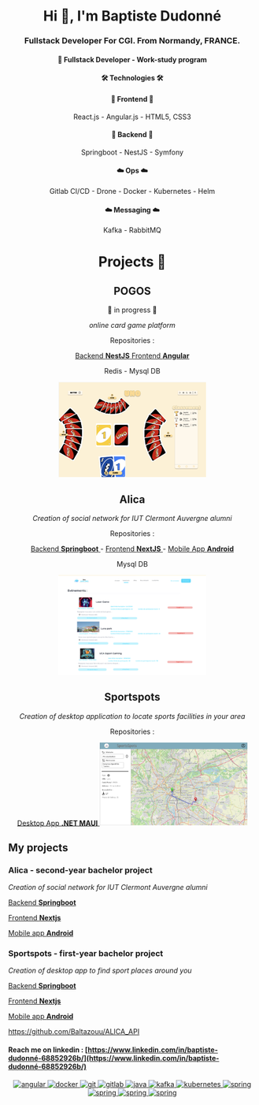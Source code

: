 <div align="center">
  <h1>Hi 👋, I'm Baptiste Dudonné</h1>
  <h3>Fullstack Developer For CGI. From Normandy, FRANCE.</h3>

  <h4>🚀 Fullstack Developer - Work-study program</h4>

  <h4> 🛠️ Technologies 🛠️ </h4>

  <h4>📱 Frontend 📱</h4>

  <p>React.js - Angular.js - HTML5, CSS3</p>

  <h4>📱 Backend 📱</h4>

  <p>Springboot - NestJS - Symfony</p>

   <h4>☁️ Ops ☁️</h4>

   <p>Gitlab CI/CD - Drone - Docker - Kubernetes - Helm</p>

   <h4>☁️ Messaging ☁️</h4>

   <p>Kafka - RabbitMQ<p>

   <h1>Projects 🚀</h3>

   <h2>POGOS</h4>
     <p>🚧 in progress 🚧<p>
   <i>online card game platform</i>
    <p>Repositories : </p>
    <a href="https://github.com/pogos-games/pogos-backend" target="_blank">
    Backend <b>NestJS</b>
    </a>
    <a href="https://github.com/pogos-games/pogos-frontend" target="_blank">
    Frontend <b>Angular</b>
    </a>
    <p>Redis - Mysql DB<p>

  <img src="img/pogos.png" width="300px"/>


   <h2>Alica</h4>
   <i>Creation of social network for IUT Clermont Auvergne alumni</i>
    <p>Repositories : </p>
    <a href="https://github.com/Baltazouu/ALICA_API" target="_blank">
    Backend <b>Springboot</b>
    </a>
    -
    <a href="https://github.com/Baltazouu/ALICA_WEB" target="_blank">
    Frontend <b>NextJS</b>
    </a>
    -
    <a href="https://github.com/Baltazouu/ALICA_APP" target="_blank">
    Mobile App <b>Android</b>
    </a>
    <p>Mysql DB<p>

  <img src="img/alica.png" width="300px"/>



   <h2>Sportspots</h2>
   <i>Creation of desktop application to locate sports facilities in your area</i>
    <p>Repositories : </p>
    <a href="https://github.com/Baltazouu/Sportspots" target="_blank">
    Desktop App <b>.NET MAUI</b>
    </a>

  <img src="img/sportspots.png" width="300px"/>

</div>


## My projects

### Alica - second-year bachelor project
*Creation of social network for IUT Clermont Auvergne alumni*

[Backend **Springboot**](https://github.com/Baltazouu/ALICA_API)


[Frontend **Nextjs**](https://github.com/Baltazouu/ALICA_WEB)

[Mobile app **Android**](https://github.com/Baltazouu/ALICA_APP)

### Sportspots - first-year bachelor project
*Creation of desktop app to find sport places around you*

[Backend **Springboot**](https://github.com/Baltazouu/ALICA_API)


[Frontend **Nextjs**](https://github.com/Baltazouu/ALICA_WEB)

[Mobile app **Android**](https://github.com/Baltazouu/ALICA_APP)


https://github.com/Baltazouu/ALICA_API
#### Reach me on linkedin : [https://www.linkedin.com/in/baptiste-dudonné-68852926b/](https://www.linkedin.com/in/baptiste-dudonné-68852926b/)

<p align="center"> 
  <a href="https://angular.io" title="Angular" target="_blank" rel="noreferrer"> <img src="https://cdn.jsdelivr.net/gh/devicons/devicon@latest/icons/angular/angular-original.svg" alt="angular" width="50" height="50"/> </a> 
  <a href="https://www.docker.com/" title="Docker" target="_blank" rel="noreferrer"> <img src="https://cdn.jsdelivr.net/gh/devicons/devicon@latest/icons/docker/docker-original.svg" alt="docker" width="50" height="50"/> </a> 
  <a href="https://git-scm.com/" title="Git" target="_blank" rel="noreferrer"> <img src="https://cdn.jsdelivr.net/gh/devicons/devicon@latest/icons/git/git-original.svg" alt="git" width="50" height="50"/> </a>  
  <a href="https://gitlab.com/" title="GitLab" target="_blank" rel="noreferrer"> <img src="https://cdn.jsdelivr.net/gh/devicons/devicon@latest/icons/gitlab/gitlab-original.svg" alt="gitlab" width="50" height="50"/> </a> 
  <a href="https://www.java.com" title="Java" target="_blank" rel="noreferrer"> <img src="https://cdn.jsdelivr.net/gh/devicons/devicon/icons/java/java-original.svg" alt="java" width="50" height="50"/> </a> 
  <a href="https://kafka.apache.org/" title="Apache Kafka" target="_blank" rel="noreferrer"> <img src="https://www.vectorlogo.zone/logos/apache_kafka/apache_kafka-icon.svg" alt="kafka" width="50" height="50"/> </a> 
  <a href="https://kubernetes.io" title="Kubernetes" target="_blank" rel="noreferrer"> <img src="https://cdn.jsdelivr.net/gh/devicons/devicon@latest/icons/kubernetes/kubernetes-original.svg" alt="kubernetes" width="50" height="50"/> </a> 
  </a> 
  <a href="https://spring.io/" title="Spring Boot" target="_blank" rel="noreferrer"> <img src="https://cdn.jsdelivr.net/gh/devicons/devicon@latest/icons/spring/spring-original.svg" alt="spring" width="50" height="50"/> </a> 
   <a href="https://nestjs.com" title="NestJs" target="_blank" rel="noreferrer"> <img src="https://static-00.iconduck.com/assets.00/nestjs-icon-1024x1020-34exj0g6.png" alt="spring" width="50" height="50"/> </a> 
   <a href="https://www.rabbitmq.com/" title="RabbitMQ" target="_blank" rel="noreferrer"> <img src="https://static-00.iconduck.com/assets.00/rabbitmq-icon-484x512-s9lfaapn.png" alt="spring" width="50" height="50"/> </a> 
   <a href="https://symfony.com/" title="Symfony" target="_blank" rel="noreferrer"> <img src="https://static-00.iconduck.com/assets.00/symfony-icon-512x512-94lugehx.png" alt="spring" width="50" height="50"/> </a> 

</p>